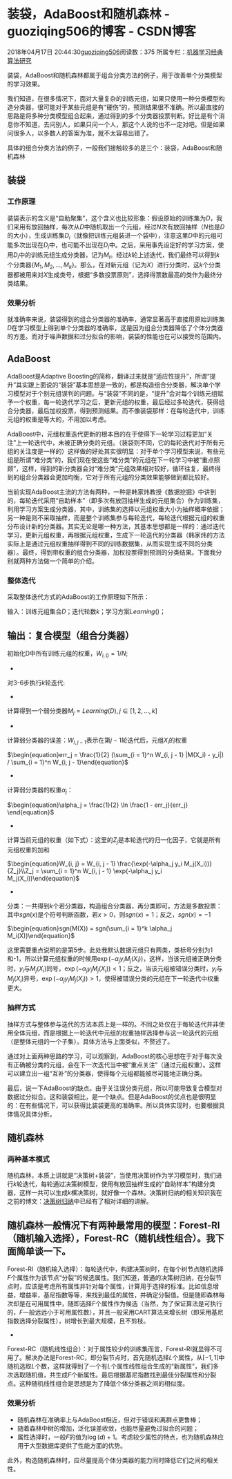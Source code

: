 # 装袋，AdaBoost和随机森林 - guoziqing506的博客 - CSDN博客





2018年04月17日 20:44:30[guoziqing506](https://me.csdn.net/guoziqing506)阅读数：375
所属专栏：[机器学习经典算法研究](https://blog.csdn.net/column/details/25189.html)









装袋，AdaBoost和随机森林都属于组合分类方法的例子，用于改善单个分类模型的学习效果。

我们知道，在很多情况下，面对大量复杂的训练元组，如果只使用一种分类模型构造分类器，很可能对于某些元组是有“硬伤”的，预测结果很不准确。所以最直接的思路是将多种分类模型组合起来，通过得到的多个分类器投票判断。好比是有个消息你不知道，去问别人，如果只问一个人，那这个人说的也不一定对吧。但是如果问很多人，以多数人的答案为准，就不太容易出错了。

具体的组合分类方法的例子，一般我们接触较多的是三个：装袋，AdaBoost和随机森林

## 装袋

### 工作原理

装袋表示的含义是“自助聚集”，这个含义也比较形象：假设原始的训练集为$D$，我们采用有放回抽样，每次从$D$中随机取出一个元组，经过$N$次有放回抽样（$N$也是$D$的大小），生成训练集$D_i$（就像把训练元组装进一个袋中），注意这里$D$中的元组可能多次出现在$D_i$中，也可能不出现在$D_i$中。之后，采用事先设定好的学习方案，使用$D_i$中的训练元组生成分类器，记为$M_i$。经过$k$轮上述迭代，我们最终可以得到$k$个分类器$\{M_1, M_2, \dots, M_k\}$。那么，在对新元组（记为$X$）进行分类时，这$k$个分类器都被用来对$X$生成类号，根据“多数投票原则”，选择得票数最高的类作为最终分类结果。

### 效果分析

就准确率来说，装袋得到的组合分类器的准确率，通常显著高于直接用原始训练集$D$在学习模型上得到单个分类器的准确率，这是因为组合分类器降低了个体分类器的方差。而对于噪声数据和过分拟合的影响，装袋的性能也在可以接受的范围内。

## AdaBoost

AdaBoost是Adaptive Boosting的简称，翻译过来就是“适应性提升”，所谓“提升”其实跟上面说的“装袋”基本思想是一致的，都是构造组合分类器，解决单个学习模型对于个别元组误判的问题。与“装袋”不同的是，“提升”会对每个训练元组赋予一个权重，每一轮迭代学习之后，更新元组的权重，最后经过多轮迭代，获得组合分类器，最后加权投票，得到预测结果。而不像装袋那样：在每轮迭代中，训练元组的权重是等大的，不用加以考虑。

AdaBoost中，元组权重迭代更新的根本目的在于使得下一轮学习过程更加“关注”上一轮迭代中，未被正确分类的元组。（装袋则不同，它的每轮迭代对于所有元组的关注度是一样的）这样做的好处其实很明显：对于单个学习模型来说，有些元组是所谓“难分类”的，我们现在使这些“难分类”的元组在下一轮学习中被“重点照顾”，这样，得到的新分类器会对“难分类”元组效果相对较好，循环往复，最终得到的组合分类器会更加均衡，它对于所有元组的分类效果能够做到都比较好。

当前实现AdaBoost主流的方法有两种，一种是韩家炜教授《数据挖掘》中讲到的，每轮迭代采用“自助样本”（即多次有放回抽样生成的元组集合）作为训练集，利用学习方案生成分类器，其中，训练集的选择以元组权重大小为抽样概率依据；另一种是则不采取抽样，而是整个训练集参与每轮迭代，每轮迭代根据元组的权重分布设计新的分类器。其实无论是哪一种方法，其基本思想都是一样的：通过迭代学习，更新元组权重，再根据元组权重，生成下一轮迭代的分类器（韩家炜的方法实际上是通过元组权重抽样得到不同的训练数据集，从而实现生成不同的分类器）。最终，得到带权重的组合分类器，加权投票得到预测的分类结果。下面我分别就两种方法做一个简单的介绍。

### 整体迭代

采取整体迭代方式的AdaBoost的工作原理如下所示：

输入：训练元组集合$D$；迭代轮数$k$；学习方案$Learning()$； 

输出：复合模型（组合分类器）
- 
初始化D中所有训练元组的权重，$W_{i, 0} = 1/N$;

- 
对3-6步执行$k$轮迭代:

- 
计算得到一个弱分类器$M_j = Learning(D), j \in [1, 2, \dots, k]$

- 
计算弱分类器的误差：$W_{i, j - 1}$表示在第$j - 1$轮迭代后，元组$X_i$的权重 


$\begin{equation}err_j = \frac{1}{2} (\sum_{i = 1}^n W_{i, j - 1} |M(X_i) - y_i|) / \sum_{i = 1}^n W_{i, j - 1}\end{equation}$

- 
计算弱分类器的权重$\alpha_j$： 


$\begin{equation}\alpha_j = \frac{1}{2} \ln \frac{1 - err_j}{err_j} \end{equation}$

- 
计算当前元组的权重（如下式）：这里的$Z_j$是本轮迭代的归一化因子，它就是所有元组权重的加和 


$\begin{equation}W_{i, j} = W_{i, j - 1} \frac{\exp(-\alpha_j y_i M_j(X_i))}{Z_j}\\Z_j = \sum_{i = 1}^n W_{i, j - 1} \exp(-\alpha_j y_i  M_j(X_i))\end{equation}$

- 
分类：一共得到$k$个若分类器，构造组合分类器，再分类即可。方法是多数投票：其中$sgn(x)$是个符号判断函数，若$x > 0$，则$sgn(x) = 1$；反之，$sgn(x) = -1$


$\begin{equation}sgn(M(X)) = sgn(\sum_{i = 1}^k \alpha_j M_i(X))\end{equation}$


这里需要重点说明的是第5步。此处我默认数据元组只有两类，类标号分别为1和-1，所以计算元组权重的时候用$\exp(-\alpha_j y_i M_j(X_i))$，这样，当该元组被正确分类时，$y_i$与$M_j(X_i)$同号，$\exp(-\alpha_j  y_i M_j(X_i)) < 1$；反之，当该元组被错误分类时，$y_i$与$M_j(X_i)$异号，$\exp(-\alpha_j y_i M_j(X_i)) > 1$，使得被错误分类的元组在下一轮迭代中权重更大。

### 抽样方式

抽样方式与整体参与迭代的方法本质上是一样的。不同之处仅在于每轮迭代并非使用全体元组，而是根据上一轮迭代中元组的权重抽样选择参与这一轮迭代的元组（是整体元组的一个子集）。具体方法与上面类似，不赘述了。

通过对上面两种思路的学习，可以观察到，AdaBoost的核心思想在于对于每次没有正确被分类的元组，会在下一次迭代当中被“重点关注”（通过元组权重）。这样可以建立出一组“互补”的分类器，使得每个元组都能被尽可能地正确分类。

最后，说一下AdaBoost的缺点。由于关注误分类元组，所以可能导致复合模型对数据过分拟合。这和装袋相比，是一个缺点。但是AdaBoost的优点也是很明显的：在有些情况下，可以获得比装袋更高的准确率。所以具体实现时，也要根据具体情况具体分析。

## 随机森林

### 两种基本模式

随机森林，本质上讲就是“决策树+装袋”，当使用决策树作为学习模型时，我们进行$k$轮迭代，每轮通过决策树模型，使用有放回抽样生成的“自助样本”构建分类器，这样一共可以生成$k$棵决策树，就好像一个森林。决策树归纳的相关知识我在之前的博文：[决策树归纳](https://blog.csdn.net/guoziqing506/article/details/65633770)中已经有了相对详细的讲解。

随机森林一般情况下有两种最常用的模型：Forest-RI（随机输入选择），Forest-RC（随机线性组合）。我下面简单谈一下。
- 
Forest-RI（随机输入选择）：每轮迭代中，构建决策树时，在每个树节点随机选择$F$个属性作为该节点“分裂”的候选属性。我们知道，普通的决策树归纳，在分裂节点时，应该是考虑所有属性并针对每个属性，计算用于选择的标准。比如信息增益，增益率，基尼指数等等，来找到最佳的属性，并确定分裂值。但是随即森林每次却是在可用属性中，随即选择$F$个属性作为候选（当然，为了保证算法是可执行的，$F$一般远远小于可用属性数），并且一般采用CART算法来增长树（即采用基尼指数选择分裂属性），树增长到最大规模，且不剪枝。

- 
Forest-RC（随机线性组合）：对于属性较少的训练集而言，Forest-RI就显得不可用了。解决办法是Forest-RC，即分裂节点时，首先随机选择$L$个属性，从$[-1, 1]$中随机选取$L$个数，这样就得到了一个有$L$个属性线性组合生成的“新属性”，我们多次选取随机值，共生成$F$个新属性。最后根据基尼指数找到最佳分裂属性和分裂点。这种随机线性组合是思想是为了降低个体分类器之间的相似度。


### 效果分析
- 随机森林在准确率上与AdaBoost相近，但对于错误和离群点更鲁棒；
- 随着森林中树的增加，泛化误差收敛，也能尽量避免过拟合的问题；
- 属性选择时，一般$F$的值为$\log(d) + 1$。考虑较少属性的特点，也为随机森林应用于大型数据库提供了性能方面的优势。

此外，构造随机森林时，应尽量提高个体分类器的能力同时降低它们之间的相关性。



